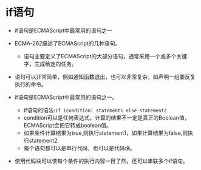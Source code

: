 # if语句

- if语句是ECMAScript中最常用的语句之一
- ECMA-262描述了ECMAScript的几种语句。
  - 语句主要定义了ECMAScript的大部分语句，通常采用一个或多个关键字，完成给定的任务。

- 语句可以非常简单，例如通知函数退出，也可以非常复杂，如声明一组要反复执行的命令。

- if语句是ECMAScript中最常用的语句之一。
  - if语句的语法:`if (condition) statement1 else statement2`
  - condition可以是任何表达式，计算的结果不一定是真正的Boolean值，ECMAScript会把它转成boolean值。
  - 如果条件计算结果为true,则执行statement1，如果计算结果为false,则执行statement2.
  - 每个语句都可以是单行代码，也可以是代码块。

- 使用代码块可以使每个条件的执行内容一目了然，还可以串联多个if语句。